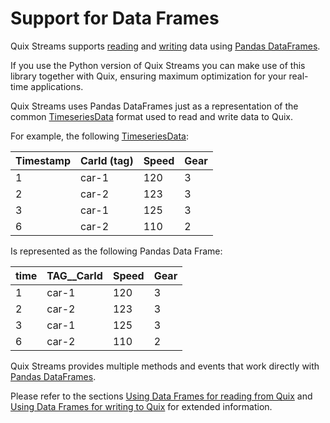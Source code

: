 # Support for Data Frames

Quix Streams supports [reading](../../read/#using_data_frames) and [writing](../../write/#using-data-frames) data using [Pandas DataFrames](https://pandas.pydata.org/docs/user_guide/dsintro.html#dataframe).

If you use the Python version of Quix Streams you can make use of this library together with Quix, ensuring maximum optimization for your real-time applications.

Quix Streams uses Pandas DataFrames just as a representation of the common [TimeseriesData](#timeseriesdata-format) format used to read and write data to Quix.

For example, the following [TimeseriesData](../../read/#timeseriesdata-format):

| Timestamp | CarId (tag) | Speed | Gear |
| --------- | ----------- | ----- | ---- |
| 1         | car-1       | 120   | 3    |
| 2         | car-2       | 123   | 3    |
| 3         | car-1       | 125   | 3    |
| 6         | car-2       | 110   | 2    |

Is represented as the following Pandas Data Frame:

| time | TAG\_\_CarId | Speed | Gear |
| ---- | ------------ | ----- | ---- |
| 1    | car-1        | 120   | 3    |
| 2    | car-2        | 123   | 3    |
| 3    | car-1        | 125   | 3    |
| 6    | car-2        | 110   | 2    |

Quix Streams provides multiple methods and events that work directly with [Pandas DataFrames](https://pandas.pydata.org/docs/user_guide/dsintro.html#dataframe).

Please refer to the sections [Using Data Frames for reading from Quix](../../read/#using-data-frames) and [Using Data Frames for writing to Quix](../../write/#using-data-frames) for extended information.
